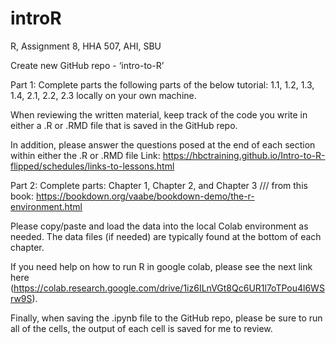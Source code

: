 # introR
R, Assignment 8, HHA 507, AHI, SBU


Create new GitHub repo - ‘intro-to-R’ 


Part 1: Complete parts the following parts of the below tutorial: 1.1, 1.2, 1.3, 1.4, 2.1, 2.2, 2.3 locally on your own machine.

When reviewing the written material, keep track of the code you write in either a .R or .RMD file that is saved in the GitHub repo. 

In addition, please answer the questions posed at the end of each section within either the .R or .RMD file  Link: https://hbctraining.github.io/Intro-to-R-flipped/schedules/links-to-lessons.html 


Part 2: Complete parts: Chapter 1, Chapter 2, and Chapter 3 /// from this book: https://bookdown.org/vaabe/bookdown-demo/the-r-environment.html 

Please copy/paste and load the data into the local Colab environment as needed.
The data files (if needed) are typically found at the bottom of each chapter. 

If you need help on how to run R in google colab, please see the next link here 
(https://colab.research.google.com/drive/1iz6ILnVGt8Qc6UR1l7oTPou4l6WSrw9S).

Finally, when saving the .ipynb file to the GitHub repo, please be sure to run all of the cells, the output of each cell is saved for me to review.
